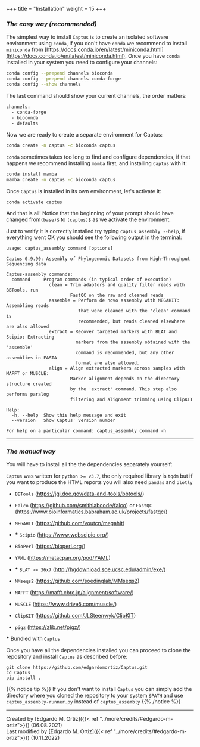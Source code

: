 +++
title = "Installation"
weight = 15
+++

### *The easy way (recommended)*

The simplest way to install `Captus` is to create an isolated software environment using `conda`, if you don't have `conda` we recommend to install `miniconda` from [https://docs.conda.io/en/latest/miniconda.html](https://docs.conda.io/en/latest/miniconda.html). Once you have `conda` installed in your system you need to configure your channels:
```bash
conda config --prepend channels bioconda
conda config --prepend channels conda-forge
conda config --show channels
```

The last command should show your current channels, the order matters:
```bash
channels:
  - conda-forge
  - bioconda
  - defaults
```

Now we are ready to create a separate environment for Captus:
```bash
conda create -n captus -c bioconda captus
```

`conda` sometimes takes too long to find and configure dependencies, if that happens we recommend installing `mamba` first, and installing `Captus` with it:
```bash
conda install mamba
mamba create -n captus -c bioconda captus
```

Once `Captus` is installed in its own environment, let's activate it:
```console
conda activate captus
```
And that is all! Notice that the beginning of your prompt should have changed from`(base)$` to `(captus)$` as we activate the environment.  

Just to verify it is correctly installed try typing `captus_assembly --help`, if everything went OK you should see the following output in the terminal:
```console
usage: captus_assembly command [options]

Captus 0.9.90: Assembly of Phylogenomic Datasets from High-Throughput Sequencing data

Captus-assembly commands:
  command     Program commands (in typical order of execution)
                clean = Trim adaptors and quality filter reads with BBTools, run
                        FastQC on the raw and cleaned reads
                assemble = Perform de novo assembly with MEGAHIT: Assembling reads
                           that were cleaned with the 'clean' command is
                           recommended, but reads cleaned elsewhere are also allowed
                extract = Recover targeted markers with BLAT and Scipio: Extracting
                          markers from the assembly obtained with the 'assemble'
                          command is recommended, but any other assemblies in FASTA
                          format are also allowed.
                align = Align extracted markers across samples with MAFFT or MUSCLE:
                        Marker alignment depends on the directory structure created
                        by the 'extract' command. This step also performs paralog
                        filtering and alignment trimming using ClipKIT

Help:
  -h, --help  Show this help message and exit
  --version   Show Captus' version number

For help on a particular command: captus_assembly command -h
```

___
### *The manual way*

You will have to install all the the dependencies separately yourself:

`Captus` was written for `python >= v3.7`, the only required library is `tqdm` but if you want to produce the HTML reports you will also need `pandas` and `plotly`

- `BBTools` (https://jgi.doe.gov/data-and-tools/bbtools/)

- `Falco` (https://github.com/smithlabcode/falco) or `FastQC` (https://www.bioinformatics.babraham.ac.uk/projects/fastqc/)

- `MEGAHIT` (https://github.com/voutcn/megahit)

- **\*** `Scipio` (https://www.webscipio.org/)

- `BioPerl` (https://bioperl.org/)

- `YAML` (https://metacpan.org/pod/YAML)

- **\*** `BLAT >= 36x7` (http://hgdownload.soe.ucsc.edu/admin/exe/)

- `MMseqs2` (https://github.com/soedinglab/MMseqs2)

- `MAFFT` (https://mafft.cbrc.jp/alignment/software/)

- `MUSCLE` (https://www.drive5.com/muscle/)

- `ClipKIT` (https://github.com/JLSteenwyk/ClipKIT)

- `pigz` (https://zlib.net/pigz/)

**\*** Bundled with `Captus`

Once you have all the dependencies installed you can proceed to clone the repository and install `Captus` as described before:

```console
git clone https://github.com/edgardomortiz/Captus.git
cd Captus
pip install .
```

{{% notice tip %}}
If you don't want to install `Captus` you can simply add the directory where you cloned the repository to your system `$PATH` and use `captus_assembly-runner.py` instead of `captus_assembly`
{{% /notice %}}
___
Created by [Edgardo M. Ortiz]({{< ref "../more/credits/#edgardo-m-ortiz">}}) (06.08.2021)  
Last modified by [Edgardo M. Ortiz]({{< ref "../more/credits/#edgardo-m-ortiz">}}) (10.11.2022)